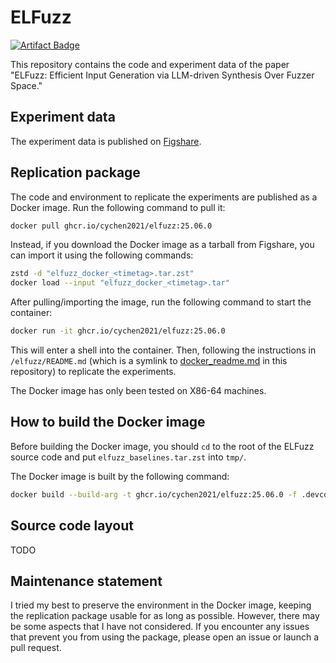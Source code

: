 # ELFuzz

[![Artifact Badge](https://img.shields.io/badge/Artifacts_DOI-10.6084%2Fm9.figshare.29177162-green)](https://doi.org/10.6084/m9.figshare.29177162)

This repository contains the code and experiment data of the paper "ELFuzz: Efficient Input Generation via LLM-driven Synthesis Over Fuzzer Space."

## Experiment data

The experiment data is published on [Figshare](https://doi.org/10.6084/m9.figshare.29177162).

## Replication package

The code and environment to replicate the experiments are published as a Docker image. Run the following command to pull it:

```bash
docker pull ghcr.io/cychen2021/elfuzz:25.06.0   
```

Instead, if you download the Docker image as a tarball from Figshare, you can import it using the following commands:

```bash
zstd -d "elfuzz_docker_<timetag>.tar.zst"
docker load --input "elfuzz_docker_<timetag>.tar"
```

After pulling/importing the image, run the following command to start the container:

```bash
docker run -it ghcr.io/cychen2021/elfuzz:25.06.0
```

This will enter a shell into the container. Then, following the instructions in `/elfuzz/README.md` (which is a symlink to [docker_readme.md](docker_readme.md) in this repository) to replicate the experiments.

The Docker image has only been tested on X86-64 machines.

## How to build the Docker image

Before building the Docker image, you should `cd` to the root of the ELFuzz source code and put `elfuzz_baselines.tar.zst` into `tmp/`.

The Docker image is built by the following command:

```bash
docker build --build-arg -t ghcr.io/cychen2021/elfuzz:25.06.0 -f .devcontainer/Dockerfile --target publish .
```

## Source code layout

TODO

## Maintenance statement

I tried my best to preserve the environment in the Docker image, keeping the replication package usable for as long as possible. However, there may be some aspects that I have not considered. If you encounter any issues that prevent you from using the package, please open an issue or launch a pull request.
